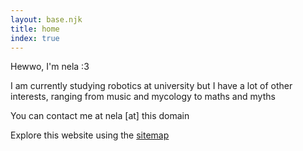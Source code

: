 ```yaml
---
layout: base.njk
title: home
index: true
---
```

Hewwo, I'm nela :3

I am currently studying robotics at university but I have a lot of other interests, ranging from music and mycology to maths and myths

You can contact me at nela \[at\] this domain

Explore this website using the [sitemap](/sitemap)
